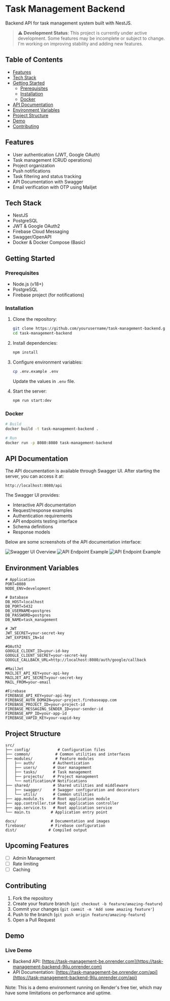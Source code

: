 # Task Management Backend

Backend API for task management system built with NestJS.

> ⚠️ **Development Status**: This project is currently under active development. Some features may be incomplete or subject to change. I'm working on improving stability and adding new features.

## Table of Contents
- [Features](#features)
- [Tech Stack](#tech-stack)
- [Getting Started](#getting-started)
  - [Prerequisites](#prerequisites)
  - [Installation](#installation)
  - [Docker](#docker)
- [API Documentation](#api-documentation)
- [Environment Variables](#environment-variables)
- [Project Structure](#project-structure)
- [Demo](#demo)
- [Contributing](#contributing)

## Features

- User authentication (JWT, Google OAuth)
- Task management (CRUD operations)
- Project organization
- Push notifications
- Task filtering and status tracking
- API Documentation with Swagger
- Email verification with OTP using Mailjet

## Tech Stack

- NestJS
- PostgreSQL
- JWT & Google OAuth2
- Firebase Cloud Messaging
- Swagger/OpenAPI
- Docker & Docker Compose (Basic)

## Getting Started

### Prerequisites

- Node.js (v18+)
- PostgreSQL
- Firebase project (for notifications)

### Installation

1. Clone the repository:
   ```bash
   git clone https://github.com/yourusername/task-management-backend.git
   cd task-management-backend
   ```

2. Install dependencies:
   ```bash
   npm install
   ```

3. Configure environment variables:
   ```bash
   cp .env.example .env
   ```
   Update the values in `.env` file.

4. Start the server:
   ```bash
   npm run start:dev
   ```

### Docker

```bash
# Build
docker build -t task-management-backend .

# Run
docker run -p 8080:8080 task-management-backend
```

## API Documentation

The API documentation is available through Swagger UI. After starting the server, you can access it at:

```
http://localhost:8080/api
```

The Swagger UI provides:
- Interactive API documentation
- Request/response examples
- Authentication requirements
- API endpoints testing interface
- Schema definitions
- Response models

Below are some screenshots of the API documentation interface:

![Swagger UI Overview](docs/images/swagger-01.png)
![API Endpoint Example](docs/images/swagger-02.png)
![API Endpoint Example](docs/images/swagger-03.png)

## Environment Variables

```env
# Application
PORT=8080
NODE_ENV=development

# Database
DB_HOST=localhost
DB_PORT=5432
DB_USERNAME=postgres
DB_PASSWORD=postgres
DB_NAME=task_management

# JWT
JWT_SECRET=your-secret-key
JWT_EXPIRES_IN=1d

#OAuth2
GOOGLE_CLIENT_ID=your-id-key
GOOGLE_CLIENT_SECRET=your-secret-key
GOOGLE_CALLBACK_URL=http://localhost:8080/auth/google/callback

#MailJet
MAILJET_API_KEY=your-api-key
MAILJET_API_SECRET=your-secret-key
MAIL_FROM=your-email

#Firebase
FIREBASE_API_KEY=your-api-key
FIREBASE_AUTH_DOMAIN=your-project.firebaseapp.com
FIREBASE_PROJECT_ID=your-project-id
FIREBASE_MESSAGING_SENDER_ID=your-sender-id
FIREBASE_APP_ID=your-app-id
FIREBASE_VAPID_KEY=your-vapid-key
```

## Project Structure

```
src/
├── config/            # Configuration files
├── common/           # Common utilities and interfaces
├── modules/          # Feature modules
│   ├── auth/        # Authentication
│   ├── users/       # User management
│   ├── tasks/       # Task management
│   ├── projects/    # Project management
│   └── notification/# Notifications
├── shared/          # Shared utilities and middleware
│   ├── swagger/     # Swagger configuration and decorators
│   └── utils/       # Common utilities
├── app.module.ts    # Root application module
├── app.controller.ts# Root application controller
├── app.service.ts   # Root application service
└── main.ts         # Application entry point

docs/               # Documentation and images
firebase/           # Firebase configuration
dist/              # Compiled output
```

## Upcoming Features
- [ ] Admin Management
- [ ] Rate limiting
- [ ] Caching

## Contributing

1. Fork the repository
2. Create your feature branch (`git checkout -b feature/amazing-feature`)
3. Commit your changes (`git commit -m 'Add some amazing feature'`)
4. Push to the branch (`git push origin feature/amazing-feature`)
5. Open a Pull Request

## Demo

### Live Demo
- Backend API: [https://task-management-be.onrender.com](https://task-management-backend-9ilu.onrender.com)
- API Documentation: [https://task-management-be.onrender.com/api](https://task-management-backend-9ilu.onrender.com/api)

Note: This is a demo environment running on Render's free tier, which may have some limitations on performance and uptime.

